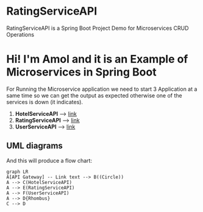 # RatingServiceAPI
RatingServiceAPI is a Spring Boot Project Demo for Microservices CRUD Operations

# Hi! I'm Amol and it is an Example of Microservices in Spring Boot 

For Running the Microservice application we need to start 3 Application at a same time so we can get the output as expected otherwise one of the services is down (it indicates).

1. **HotelServiceAPI** -->  [link](https://github.com/amolgadge663/HotelServiceAPI)
2.  **RatingServiceAPI** --> [link](https://github.com/amolgadge663/RatingServiceAPI)
3.  **UserServiceAPI** --> [link](https://github.com/amolgadge663/UserServiceAPI)


## UML diagrams

And this will produce a flow chart:

```mermaid
graph LR
A[API Gateway] -- Link text --> B((Circle))
A --> C(HotelServiceAPI) 
A --> E(RatingServiceAPI) 
A --> F(UserServiceAPI) 
A --> D{Rhombus}
C --> D
```
